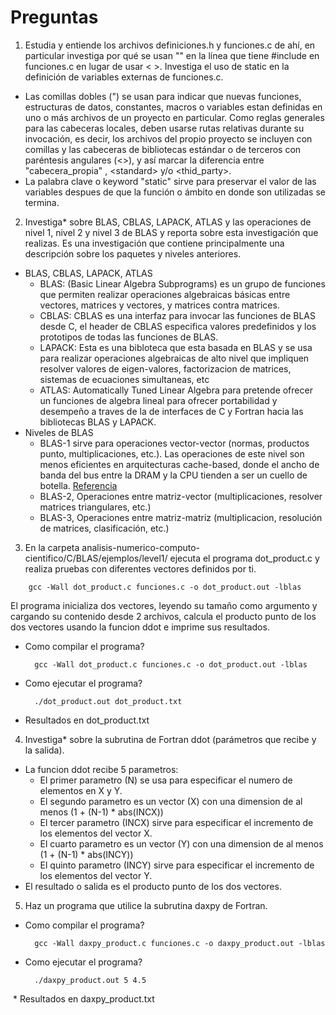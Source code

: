 # Preguntas

1. Estudia y entiende los archivos definiciones.h y funciones.c de ahí, en particular investiga por qué se usan "" en la línea que tiene #include en funciones.c en lugar de usar < >. Investiga el uso de static en la definición de variables externas de funciones.c.
  * Las comillas dobles (") se usan para indicar que nuevas funciones, estructuras de datos, constantes, macros o variables estan definidas en uno o más archivos de un proyecto en particular. Como reglas generales para las cabeceras locales, deben usarse rutas relativas durante su invocación, es decir, los archivos del propio proyecto se incluyen con comillas y las cabeceras de bibliotecas estándar o de terceros con paréntesis angulares (<>), y así marcar la diferencia entre "cabecera_propia" , \<standard\> y/o \<thid_party\>.
  * La palabra clave o keyword "static" sirve para preservar el valor de las variables despues de que la función o ámbito en donde son utilizadas se termina.

2. Investiga* sobre BLAS, CBLAS, LAPACK, ATLAS y las operaciones de nivel 1, nivel 2 y nivel 3 de BLAS y reporta sobre esta investigación que realizas. Es una investigación que contiene principalmente una descripción sobre los paquetes y niveles anteriores.
  * BLAS, CBLAS, LAPACK, ATLAS 
    + BLAS: (Basic Linear Algebra Subprograms) es un grupo de funciones que permiten realizar operaciones algebraicas básicas entre vectores, matrices y vectores, y matrices contra matrices.
    + CBLAS: CBLAS es una interfaz para invocar las funciones de BLAS desde C, el header de CBLAS especifica valores predefinidos y los prototipos de todas las funciones de BLAS.
    + LAPACK: Esta es una bibloteca que esta basada en BLAS y se usa para realizar operaciones algebraicas de alto nivel que impliquen resolver valores de eigen-valores, factorizacion de matrices, sistemas de ecuaciones simultaneas, etc
    + ATLAS: Automatically Tuned Linear Algebra para pretende ofrecer un funciones de algebra lineal para ofrecer portabilidad y desempeño a traves de la de interfaces de C y Fortran hacia las bibliotecas BLAS y LAPACK.
  * Niveles de BLAS 
    + BLAS-1 sirve para operaciones vector-vector (normas, productos punto, multiplicaciones, etc.).
      Las operaciones de este nivel son menos eficientes en arquitecturas cache-based, donde el ancho de banda del bus entre la DRAM y la CPU tienden a ser un cuello de botella.
      [Referencia](https://projects.ncsu.edu/hpc/Courses/16blas.html#BLAS-1)
    + BLAS-2, Operaciones entre matriz-vector (multiplicaciones, resolver matrices triangulares, etc.)
    + BLAS-3, Operaciones  entre matriz-matriz (multiplicacion, resolución de matrices, clasificación, etc.)

3. En la carpeta analisis-numerico-computo-cientifico/C/BLAS/ejemplos/level1/ ejecuta el programa dot_product.c y realiza pruebas con diferentes vectores definidos por ti.
  ```
      gcc -Wall dot_product.c funciones.c -o dot_product.out -lblas
  ```
  El programa inicializa dos vectores, leyendo su tamaño como argumento y cargando su contenido desde 2 archivos, calcula el producto punto de los dos vectores usando la funcion ddot e imprime sus resultados.
  * Como compilar el programa?
    ```
      gcc -Wall dot_product.c funciones.c -o dot_product.out -lblas
    ```
  * Como ejecutar el programa?
    ```
      ./dot_product.out dot_product.txt
    ```
  * Resultados en dot_product.txt

4. Investiga* sobre la subrutina de Fortran ddot (parámetros que recibe y la salida).
  * La funcion ddot recibe 5 parametros:
    + El primer parametro (N) se usa para especificar el numero de elementos en X y Y.
    + El segundo parametro es un vector (X) con una dimension de al menos (1 + (N-1) * abs(INCX))
    + El tercer parametro (INCX) sirve para especificar el incremento de los elementos del vector X.
    + El cuarto parametro es un vector (Y) con una dimension de al menos (1 + (N-1) * abs(INCY))
    + El quinto parametro (INCY) sirve para especificar el incremento de los elementos del vector Y.
  * El resultado o salida es el producto punto de los dos vectores.

5. Haz un programa que utilice la subrutina daxpy de Fortran.
  * Como compilar el programa?
    ```
      gcc -Wall daxpy_product.c funciones.c -o daxpy_product.out -lblas
    ```
  * Como ejecutar el programa?
    ```
      ./daxpy_product.out 5 4.5
    ```
  * Resultados en daxpy_product.txt
  
